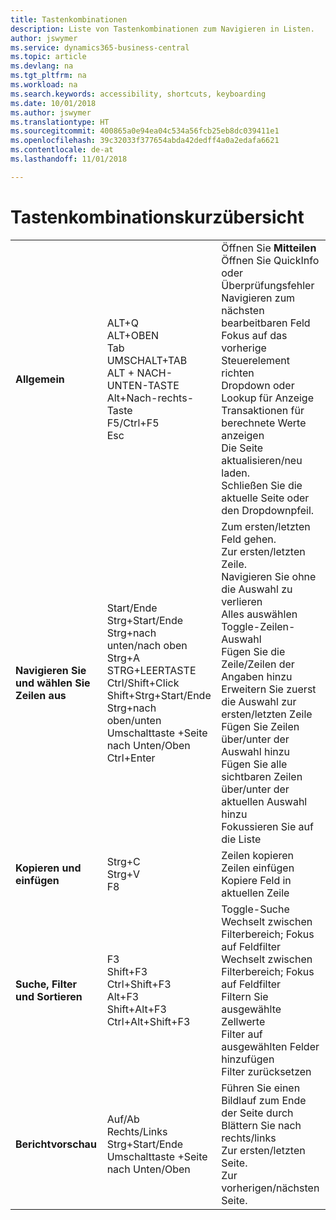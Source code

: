 ```yaml
---
title: Tastenkombinationen
description: Liste von Tastenkombinationen zum Navigieren in Listen.
author: jswymer
ms.service: dynamics365-business-central
ms.topic: article
ms.devlang: na
ms.tgt_pltfrm: na
ms.workload: na
ms.search.keywords: accessibility, shortcuts, keyboarding
ms.date: 10/01/2018
ms.author: jswymer
ms.translationtype: HT
ms.sourcegitcommit: 400865a0e94ea04c534a56fcb25eb8dc039411e1
ms.openlocfilehash: 39c32033f377654abda42dedff4a0a2edafa6621
ms.contentlocale: de-at
ms.lasthandoff: 11/01/2018

---
```


# <a name="keyboard-shortcuts-quick-reference"></a>Tastenkombinationskurzübersicht

||||  
|----------------|-----------|----------------| 
|**Allgemein**|ALT+Q<br />ALT+OBEN<br />Tab<br />UMSCHALT+TAB<br />ALT + NACH-UNTEN-TASTE<br />Alt+Nach-rechts-Taste<br />F5/Ctrl+F5<br />Esc|Öffnen Sie **Mitteilen**<br />Öffnen Sie QuickInfo oder Überprüfungsfehler<br />Navigieren zum nächsten bearbeitbaren Feld<br />Fokus auf das vorherige Steuerelement richten<br />Dropdown oder Lookup für Anzeige<br />Transaktionen für berechnete Werte anzeigen<br />Die Seite aktualisieren/neu laden.<br />Schließen Sie die aktuelle Seite oder den Dropdownpfeil.|
|**Navigieren Sie und wählen Sie Zeilen aus**| Start/Ende<br />Strg+Start/Ende <br />Strg+nach unten/nach oben<br />Strg+A <br />STRG+LEERTASTE<br />Ctrl/Shift+Click<br />Shift+Strg+Start/Ende<br />Strg+nach oben/unten<br />Umschalttaste +Seite nach Unten/Oben<br />Ctrl+Enter| Zum ersten/letzten Feld gehen.<br />Zur ersten/letzten Zeile.<br />Navigieren Sie ohne die Auswahl zu verlieren<br />Alles auswählen<br />Toggle-Zeilen-Auswahl<br /> Fügen Sie die Zeile/Zeilen der Angaben hinzu<br />Erweitern Sie zuerst die Auswahl zur ersten/letzten Zeile<br />Fügen Sie Zeilen über/unter der Auswahl hinzu<br />Fügen Sie alle sichtbaren Zeilen über/unter der aktuellen Auswahl hinzu<br />Fokussieren Sie auf die Liste|
|**Kopieren und einfügen**|Strg+C<br />Strg+V<br />F8|Zeilen kopieren<br />Zeilen einfügen<br />Kopiere Feld in aktuellen Zeile|
|**Suche, Filter und Sortieren**|F3<br />Shift+F3<br />Ctrl+Shift+F3<br />Alt+F3<br />Shift+Alt+F3<br />Ctrl+Alt+Shift+F3|Toggle-Suche<br />Wechselt zwischen Filterbereich; Fokus auf Feldfilter<br />Wechselt zwischen Filterbereich; Fokus auf Feldfilter<br />Filtern Sie ausgewählte Zellwerte<br />Filter auf ausgewählten Felder hinzufügen<br />Filter zurücksetzen|
|**Berichtvorschau**|Auf/Ab<br />Rechts/Links<br />Strg+Start/Ende<br />Umschalttaste +Seite nach Unten/Oben|Führen Sie einen Bildlauf zum Ende der Seite durch<br />Blättern Sie nach rechts/links <br />Zur ersten/letzten Seite.<br />Zur vorherigen/nächsten Seite.|

